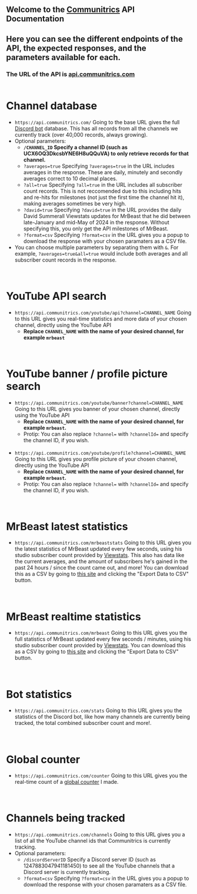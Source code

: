 ## Welcome to the [Communitrics](https://github.com/Communitrics) API Documentation
## Here you can see the different endpoints of the API, the expected responses, and the parameters available for each.
### The URL of the API is [api.communitrics.com](https://api.communitrics.com/)<br><br>

# Channel database
- `https://api.communitrics.com/` Going to the base URL gives the full [Discord bot](https://communitrics.com/invite) database. This has all records from all the channels we currently track (over 40,000 records, always growing).
 - Optional parameters:
   - **`/CHANNEL_ID` Specify a channel ID (such as UCX6OQ3DkcsbYNE6H8uQQuVA) to only retrieve records for that channel.**
   - `?averages=true` Specifying `?averages=true` in the URL includes averages in the response. These are daily, minutely and secondly averages correct to 10 decimal places.
   - `?all=true` Specifying `?all=true` in the URL includes all subscriber count records. This is not reccomended due to this including hits and re-hits for milestones (not just the first time the channel hit it), making averages sometimes be very high.
   -  `?david=true` Specifying `?david=true` in the URL provides the daily David Summerall Viewstats updates for MrBeast that he did between late-January and mid-May of 2024 in the response. Without specifying this, you only get the API milestones of MrBeast.
   - `?format=csv` Specifying `?format=csv` in the URL gives you a popup to download the response with your chosen paramaters as a CSV file.
 - You can choose multiple parameters by separating them with `&`. For example, `?averages=true&all=true` would include both averages and all subscriber count records in the response.
<br><br><br>

# YouTube API search
- `https://api.communitrics.com/youtube/api?channel=CHANNEL_NAME` Going to this URL gives you real-time statistics and more data of your chosen channel, directly using the YouTube API
   - **Replace `CHANNEL_NAME` with the name of your desired channel, for example `mrbeast`**
<br><br><br>

# YouTube banner / profile picture search
- `https://api.communitrics.com/youtube/banner?channel=CHANNEL_NAME` Going to this URL gives you banner of your chosen channel, directly using the YouTube API
   - **Replace `CHANNEL_NAME` with the name of your desired channel, for example `mrbeast`.**
   - Protip: You can also replace `?channel=` with `?channelId=` and specify the channel ID, if you wish.<br><br>
- `https://api.communitrics.com/youtube/profile?channel=CHANNEL_NAME` Going to this URL gives you profile picture of your chosen channel, directly using the YouTube API
   - **Replace `CHANNEL_NAME` with the name of your desired channel, for example `mrbeast`.**
   - Protip: You can also replace `?channel=` with `?channelId=` and specify the channel ID, if you wish. 
<br><br><br>

# MrBeast latest statistics
- `https://api.communitrics.com/mrbeaststats` Going to this URL gives you the latest statistics of MrBeast updated every few seconds, using his studio subscriber count provided by [Viewstats](https://viewstats.com/). This also has data like the current averages, and the amount of subscribers he's gained in the past 24 hours / since the count came out, and more! You can download this as a CSV by going to [this site](https://charlie-ashford.github.io/mrbeastGraph/) and clicking the "Export Data to CSV" button.
<br><br><br>

# MrBeast realtime statistics
- `https://api.communitrics.com/mrbeast` Going to this URL gives you the full statistics of MrBeast updated every few seconds / minutes, using his studio subscriber count provided by [Viewstats](https://viewstats.com/). You can download this as a CSV by going to [this site](https://charlie-ashford.github.io/mrbeastGraph/) and clicking the "Export Data to CSV" button.
<br><br><br>

# Bot statistics
- `https://api.communitrics.com/stats` Going to this URL gives you the statistics of the Discord bot, like how many channels are currently being tracked, the total combined subscriber count and more!.
<br><br><br>

# Global counter
- `https://api.communitrics.com/counter` Going to this URL gives you the real-time count of a [global counter](https://charlie-ashford.github.io/globalCounter/) I made.
<br><br><br>

# Channels being tracked
- `https://api.communitrics.com/channels` Going to this URL gives you a list of all the YouTube channel ids that Communitrics is currently tracking.
 - Optional parameters:
   - `/discordServerID` Specify a Discord server ID (such as 1247883047941181450) to see all the YouTube channels that a Discord server is currently tracking.
   - `?format=csv` Specifying `?format=csv` in the URL gives you a popup to download the response with your chosen paramaters as a CSV file.
<br><br><br>
